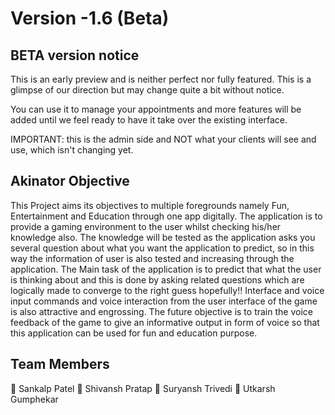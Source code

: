 # Version -1.6 (Beta)

## BETA version notice
This is an early preview and is neither perfect nor fully featured. This is a glimpse of our direction but may change quite a bit without notice.

You can use it to manage your appointments and more features will be added until we feel ready to have it take over the existing interface.

IMPORTANT: this is the admin side and NOT what your clients will see and use, which isn't changing yet.



## Akinator Objective
This Project aims its objectives to multiple foregrounds namely Fun, Entertainment and Education through one app digitally. The application is to provide a gaming environment to the user whilst checking his/her knowledge also. The knowledge will be tested as the application asks you several question about what you want the application to predict, so in this way the information of user is also tested and increasing through the application. The Main task of the application is to predict that what the user is thinking about and this is done by asking related questions which are logically made to converge to the right guess hopefully!! Interface and voice input commands and voice interaction from the user interface of the game is also attractive and engrossing. The future objective is to train the voice feedback of the game to give an informative output in form of voice so that this application can be used for fun and education purpose.



## Team Members
👦 Sankalp Patel
👦 Shivansh Pratap
👦 Suryansh Trivedi
👦 Utkarsh Gumphekar
